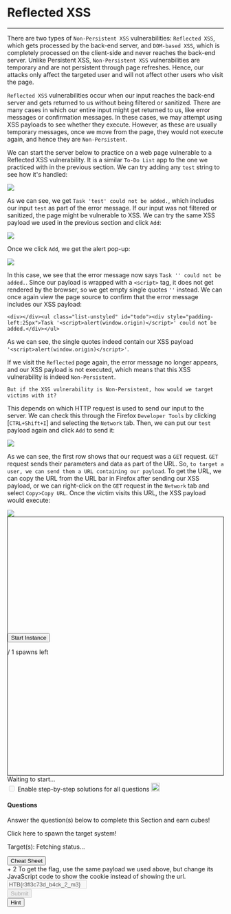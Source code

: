 
<h1>Reflected XSS</h1>
<hr/>
<p>There are two types of <code>Non-Persistent XSS</code> vulnerabilities: <code>Reflected XSS</code>, which gets processed by the back-end server, and <code>DOM-based XSS</code>, which is completely processed on the client-side and never reaches the back-end server. Unlike Persistent XSS, <code>Non-Persistent XSS</code> vulnerabilities are temporary and are not persistent through page refreshes. Hence, our attacks only affect the targeted user and will not affect other users who visit the page.</p>
<p><code>Reflected XSS</code> vulnerabilities occur when our input reaches the back-end server and gets returned to us without being filtered or sanitized. There are many cases in which our entire input might get returned to us, like error messages or confirmation messages. In these cases, we may attempt using XSS payloads to see whether they execute. However, as these are usually temporary messages, once we move from the page, they would not execute again, and hence they are <code>Non-Persistent</code>.</p>
<p>We can start the server below to practice on a web page vulnerable to a Reflected XSS vulnerability. It is a similar <code>To-Do List</code> app to the one we practiced with in the previous section. We can try adding any <code>test</code> string to see how it's handled:</p>
<img class="website-screenshot" data-url="http://SERVER_IP:PORT/" src="/storage/modules/103/xss_reflected_1.jpg"/>
<p>As we can see, we get <code>Task 'test' could not be added.</code>, which includes our input <code>test</code> as part of the error message. If our input was not filtered or sanitized, the page might be vulnerable to XSS. We can try the same XSS payload we used in the previous section and click <code>Add</code>:</p>
<img class="website-screenshot" data-url="http://SERVER_IP:PORT/" src="/storage/modules/103/xss_reflected_2.jpg"/>
<p>Once we click <code>Add</code>, we get the alert pop-up:</p>
<img class="website-screenshot" data-url="http://SERVER_IP:PORT/" src="/storage/modules/103/xss_stored_xss_alert.jpg"/>
<p>In this case, we see that the error message now says <code>Task '' could not be added.</code>. Since our payload is wrapped with a <code>&lt;script&gt;</code> tag, it does not get rendered by the browser, so we get empty single quotes <code>''</code> instead. We can once again view the page source to confirm that the error message includes our XSS payload:</p>
<pre><code class="language-html">&lt;div&gt;&lt;/div&gt;&lt;ul class="list-unstyled" id="todo"&gt;&lt;div style="padding-left:25px"&gt;Task '&lt;script&gt;alert(window.origin)&lt;/script&gt;' could not be added.&lt;/div&gt;&lt;/ul&gt;
</code></pre>
<p>As we can see, the single quotes indeed contain our XSS payload <code>'&lt;script&gt;alert(window.origin)&lt;/script&gt;'</code>.</p>
<p>If we visit the <code>Reflected</code> page again, the error message no longer appears, and our XSS payload is not executed, which means that this XSS vulnerability is indeed <code>Non-Persistent</code>.</p>
<p><code>But if the XSS vulnerability is Non-Persistent, how would we target victims with it?</code></p>
<p>This depends on which HTTP request is used to send our input to the server. We can check this through the Firefox <code>Developer Tools</code> by clicking [<code>CTRL+Shift+I</code>] and selecting the <code>Network</code> tab. Then, we can put our <code>test</code> payload again and click <code>Add</code> to send it:</p>
<img class="website-screenshot" data-url="http://SERVER_IP:PORT/" src="/storage/modules/103/xss_reflected_network.jpg"/>
<p>As we can see, the first row shows that our request was a <code>GET</code> request. <code>GET</code> request sends their parameters and data as part of the URL. So, <code>to target a user, we can send them a URL containing our payload</code>. To get the URL, we can copy the URL from the URL bar in Firefox after sending our XSS payload, or we can right-click on the <code>GET</code> request in the <code>Network</code> tab and select <code>Copy&gt;Copy URL</code>. Once the victim visits this URL, the XSS payload would execute:</p>
<img class="website-screenshot" data-url="http://SERVER_IP:PORT/index.php?task=&lt;script&gt;alert(window.origin)&lt;/script&gt;" src="/storage/modules/103/xss_stored_xss_alert.jpg"/>
<div class="mb-5 pwnbox-select-card"></div>
<div id="screen" style="height: 600px; border: 1px solid;">
<div class="screenPlaceholder">
<div class="instanceLoading" style="display: none;">
<h1 class="text-center" style="margin-top: 270px;"><i class="fa fa-circle-notch fa-spin"></i>
</h1>
<div class="text-center">Instance is starting...</div>
</div>
<div class="instanceTerminating" style="display: none;">
<h1 class="text-center" style="margin-top: 270px;"><i class="fa fa-circle-notch fa-spin"></i>
</h1>
<div class="text-center">Terminating instance...</div>
</div>
<div class="row instanceStart max-width-canvas">
<div class="col-4"></div>
<div class="col-4">
<button class="startInstanceBtn btn btn-success text-light btn-lg btn-block" style="margin-top: 270px;">Start Instance
                            </button>
<p class="text-center mt-2 font-size-13 font-secondary">
<span class="text-success spawnsLeft">
<i class="fal fa-infinity"></i>
</span> / 1 spawns left
                            </p>
</div>
<div class="col-4"></div>
</div>
</div>
</div>
<div class="row align-center justify-center my-4">
<div class="col-5 justify-start">
<button class="instance-button fullScreenBtn btn btn-light btn-sm float-left" style="display:none;" target="_blank"><i class="fad fa-expand text-success mr-1"></i>  Full Screen
                    </button>
<button class="instance-button terminateInstanceBtn btn btn-light btn-sm ml-2" style="display:none;"><i class="fad fa-times text-danger"></i>  Terminate
                    </button>
<button class="instance-button resetInstanceBtn btn btn-light btn-sm ml-1" style="display:none;"><i class="fad fa-sync text-warning mr-2"></i>  Reset
                    </button>
<div class="btn-group" role="group">
<button class="instance-button extendInstanceBtn btn btn-light btn-sm ml-1" style="display:none;cursor: default;">Life Left:
                            <span class="lifeLeft"></span>m
                        </button>
<button class="extendInstanceBtn extendInstanceBtnClicker btn btn-light btn-sm" data-title="Extend Life" data-toggle="tooltip" style="display:none;"><i class="fa fa-plus text-success"></i></button>
</div>
</div>
<div class="col-7 justify-end pt-2 pr-2 font-size-small text-right" id="statusText">Waiting to
                    start...
                </div>
</div>
<div class="d-inline-block mb-2 solutionSettings solutionSettingsOffsets" id="solutionsModuleSetting">
<div class="border border-secondary p-2 rounded">
<div class="custom-control custom-switch d-flex">
<input class="custom-control-input" disabled="" id="showSolutionsModuleSetting" type="checkbox"/>
<label class="custom-control-label font-size-14 font-weight-normal text-white" for="showSolutionsModuleSetting">
                                Enable step-by-step solutions for all questions
                            </label>
<span aria-hidden="true" class="cursor-pointer font-size-14 ml-1 mr-1 text-white" data-content="Access to this feature is exclusive to annual subscribers. To acquire an annual subscription, kindly proceed by clicking &lt;a href='/billing'&gt;here&lt;/a&gt;." data-html="true" data-placement="top" data-toggle="popover" data-trigger="click" title="Activate Solutions">
<i class="fa fa-info-circle font-size-12"></i>
</span>
<img alt="sparkles-icon-decoration" class="ml-2 w-auto sparkles-icon" height="20" src="/images/sparkles-solid.svg">
</img></div>
</div>
</div>
<div class="card" id="questionsDiv">
<div class="card-body">
<div class="row">
<div class="col-9">
<h4 class="card-title mt-0 font-size-medium">Questions</h4>
<p class="card-title-desc font-size-large font-size-15">Answer the question(s) below
                                to complete this Section and earn cubes!</p>
<span class="spawnTargetBtn spawn-target-text-clone d-none">Click here to spawn the target
                                system!</span>
<p class="card-title-desc font-size-large font-size-15 mb-0">
    Target(s): <span class="text-success">
<span class="target" style="cursor:pointer;">
<i class="fad fa-circle-notch fa-spin"></i>
<span class="spawnTargetBtn">Fetching status...</span>
</span>
</span>
<button class="resetTargetBtn btn btn-light btn-sm" data-title="Reset Target(s)" data-toggle="tooltip" style="cursor: pointer; display: none;">
<i class="fad fa-sync text-warning"></i>
</button>
<br/>
<div class="d-flex align-items-center targetLifeContainer">
<span class="targetLifeTimeContainer" style="display: none;">
            Life Left: <span class="targetLifeTime font-size-15">0</span> minute(s)
                    </span>
</div>
</p>
</div>
<div class="col-3 text-right float-right">
<button class="btn btn-light bg-color-blue-nav mt-2 w-100 d-flex align-items-center" data-target="#cheatSheetModal" data-toggle="modal">
<div><i class="fad fa-file-alt mr-2"></i></div>
<div class="text-center w-100 ml-1">Cheat Sheet</div>
</button>
</div>
</div>
<div>
<div>
<label class="module-question" for="636"><span class="badge badge-soft-dark font-size-14 mr-2">+ 2 <i class="fad fa-cube text-success"></i></span> To get the flag, use the same payload we used above, but change its JavaScript code to show the cookie instead of showing the url.
                            </label>
<div class="row">
<div class="col-lg-12 mb-4">
<input class="form-control text-success" disabled="true" type="text" value="HTB{r3fl3c73d_b4ck_2_m3}"/>
</div>
<div class="d-flex justify-content-end w-100 mr-3">
<div class="mb-4 mr-1 d-flex align-items-center">
<button class="btn btn-primary btn-block btnAnswer" data-question-id="636" disabled="true" id="btnAnswer636">
<div class="submit-button-text">
<i class="fad fa-flag-checkered mr-2"></i> Submit
                                            </div>
<div class="submit-button-loader mx-4 d-none">
<i class="fa fa-circle-notch fa-spin"></i>
</div>
</button>
</div>
<div class="mb-4 mr-1">
<button class="btn btn-outline-warning btn-block" data-target="#hint636" data-toggle="modal" id="hintBtn636"><i class="fad fa-life-ring mr-2"></i> Hint
                                        </button>
</div>
</div>
</div>
<div class="">
</div>
</div>
</div>
</div>
</div>
